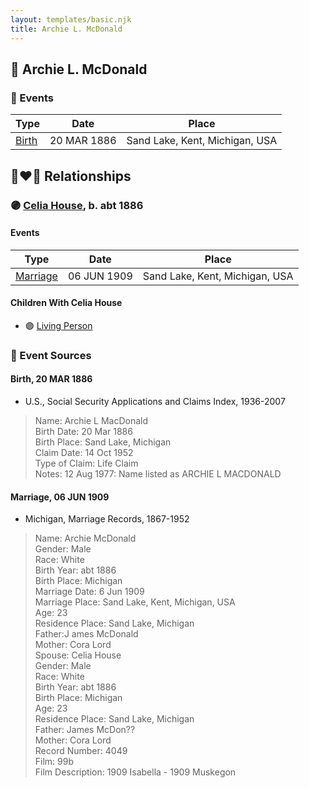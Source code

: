 ```yaml
---
layout: templates/basic.njk
title: Archie L. McDonald
---
```

## 🔵 Archie L. McDonald

### 📆 Events

Type | Date | Place
------ | ------ | ------
[Birth](#event-030da1c1-39a5-4bca-94e8-4f51600e5992) | 20 MAR 1886 | Sand Lake, Kent, Michigan, USA

## 👩‍❤️‍👨 Relationships

### 🟣 [Celia House](/people/6/69305794), b. abt 1886

#### Events

Type | Date | Place
------ | ------ | ------
[Marriage](#event-092503b2-78d8-4ec7-9c63-5d79eb9ed1a7) | 06 JUN 1909 | Sand Lake, Kent, Michigan, USA
#### Children With Celia House
* 🟣 [Living Person](/people/1/1324224)
### 📰 Event Sources

#### <a id="event-030da1c1-39a5-4bca-94e8-4f51600e5992"></a> Birth, 20 MAR 1886
* U.S., Social Security Applications and Claims Index, 1936-2007
>   
  > Name: Archie L MacDonald  
  > Birth Date: 20 Mar 1886  
  > Birth Place: Sand Lake, Michigan  
  > Claim Date: 14 Oct 1952  
  > Type of Claim: Life Claim  
  > Notes: 12 Aug 1977: Name listed as ARCHIE L MACDONALD
#### <a id="event-092503b2-78d8-4ec7-9c63-5d79eb9ed1a7"></a> Marriage, 06 JUN 1909
* Michigan, Marriage Records, 1867-1952
>   
  > Name: Archie McDonald  
  > Gender: Male  
  > Race: White  
  > Birth Year: abt 1886  
  > Birth Place: Michigan  
  > Marriage Date: 6 Jun 1909  
  > Marriage Place: Sand Lake, Kent, Michigan, USA  
  > Age: 23  
  > Residence Place: Sand Lake, Michigan  
  > Father:J ames McDonald  
  > Mother: Cora Lord  
  > Spouse: Celia House  
  > Gender: Male  
  > Race: White  
  > Birth Year: abt 1886  
  > Birth Place: Michigan  
  > Age: 23  
  > Residence Place: Sand Lake, Michigan  
  > Father: James McDon??  
  > Mother: Cora Lord  
  > Record Number: 4049  
  > Film: 99b  
  > Film Description: 1909 Isabella - 1909 Muskegon
